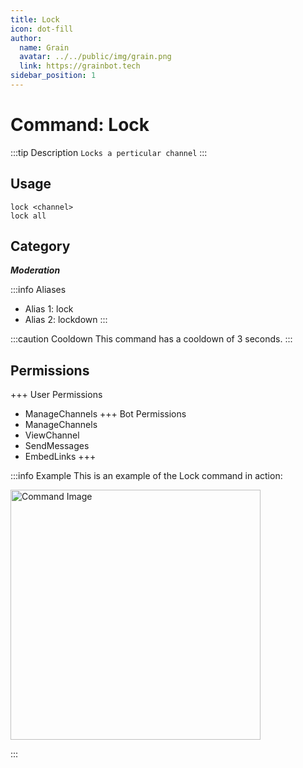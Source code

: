 ```yaml
---
title: Lock
icon: dot-fill
author:
  name: Grain
  avatar: ../../public/img/grain.png
  link: https://grainbot.tech
sidebar_position: 1
---
```



# Command: Lock

:::tip Description
`Locks a perticular channel`
:::

## Usage

```
lock <channel>
lock all
```

## Category

_**Moderation**_

:::info Aliases
- Alias 1: lock
- Alias 2: lockdown
:::

:::caution Cooldown
This command has a cooldown of 3 seconds.
:::

## Permissions

+++ User Permissions
- ManageChannels
+++ Bot Permissions
- ManageChannels
- ViewChannel
- SendMessages
- EmbedLinks
+++

:::info Example
This is an example of the Lock command in action:

<img src="https://media.discordapp.net/attachments/1058055387452014614/1192005188756701294/image.png?ex=65a78057&is=65950b57&hm=7686a522de6aaaf0b2cff482f2ffe288c96eb79a15b656c9bc918b9336ddeb54&=&format=webp&quality=lossless&width=467&height=198" alt="Command Image" width="400"/>

:::
